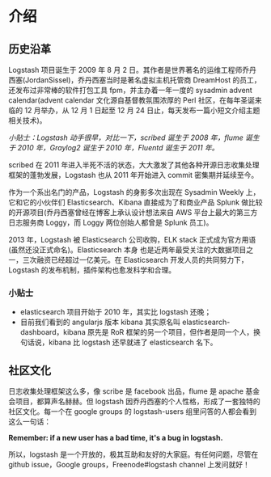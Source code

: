 # 介绍

## 历史沿革

Logstash 项目诞生于 2009 年 8 月 2 日。其作者是世界著名的运维工程师乔丹西塞(JordanSissel)，乔丹西塞当时是著名虚拟主机托管商 DreamHost 的员工，还发布过非常棒的软件打包工具 fpm，并主办着一年一度的 sysadmin advent calendar(advent calendar 文化源自基督教氛围浓厚的 Perl 社区，在每年圣诞来临的 12 月举办，从 12 月 1 日起至 12 月 24 日止，每天发布一篇小短文介绍主题相关技术)。

*小贴士：Logstash 动手很早，对比一下，scribed 诞生于 2008 年，flume 诞生于 2010 年，Graylog2 诞生于 2010 年，Fluentd 诞生于 2011 年。*

scribed 在 2011 年进入半死不活的状态，大大激发了其他各种开源日志收集处理框架的蓬勃发展，Logstash 也从 2011 年开始进入 commit 密集期并延续至今。

作为一个系出名门的产品，Logstash 的身影多次出现在 Sysadmin Weekly 上，它和它的小伙伴们 Elasticsearch、Kibana 直接成为了和商业产品 Splunk 做比较的开源项目(乔丹西塞曾经在博客上承认设计想法来自 AWS 平台上最大的第三方日志服务商 Loggy，而 Loggy 两位创始人都曾是 Splunk 员工)。

2013 年，Logstash 被 Elasticsearch 公司收购，ELK stack 正式成为官方用语(虽然还没正式命名)。Elasticsearch 本身 也是近两年最受关注的大数据项目之一，三次融资已经超过一亿美元。在 Elasticsearch 开发人员的共同努力下，Logstash 的发布机制，插件架构也愈发科学和合理。

### 小贴士

* elasticsearch 项目开始于 2010 年，其实比 logstash 还晚；
* 目前我们看到的 angularjs 版本 kibana 其实原名叫 elasticsearch-dashboard，kibana 原先是 RoR 框架的另一个项目，但作者是同一个人，换句话说，kibana 比 logstash 还早就进了 elasticsearch 名下。

## 社区文化

日志收集处理框架这么多，像 scribe 是 facebook 出品，flume 是 apache 基金会项目，都算声名赫赫。但 logstash 因乔丹西塞的个人性格，形成了一套独特的社区文化。每一个在 google groups 的 logstash-users 组里问答的人都会看到这么一句话：

**Remember: if a new user has a bad time, it's a bug in logstash.**

所以，logstash 是一个开放的，极其互助和友好的大家庭。有任何问题，尽管在 github issue，Google groups，Freenode#logstash channel 上发问就好！
